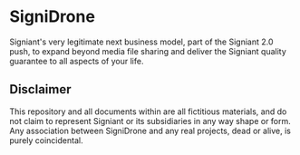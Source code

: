 # SigniDrone
Signiant's very legitimate next business model, part of the Signiant 2.0 push, to expand beyond media file sharing and deliver the Signiant quality guarantee to all aspects of your life. 

## Disclaimer
This repository and all documents within are all fictitious materials, and do not claim to represent Signiant or its subsidiaries in any way shape or form. Any association between SigniDrone and any real projects, dead or alive, is purely coincidental. 
